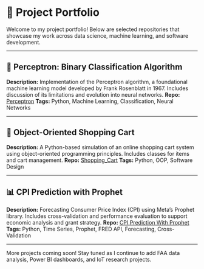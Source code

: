 # 📁 Project Portfolio

Welcome to my project portfolio! Below are selected repositories that showcase my work across data science, machine learning, and software development.

---

## 🧠 Perceptron: Binary Classification Algorithm
**Description:** Implementation of the Perceptron algorithm, a foundational machine learning model developed by Frank Rosenblatt in 1967. Includes discussion of its limitations and evolution into neural networks.
**Repo:** [Perceptron](https://github.com/Raghav82/Perceptron)
**Tags:** Python, Machine Learning, Classification, Neural Networks

---

## 🛒 Object-Oriented Shopping Cart
**Description:** A Python-based simulation of an online shopping cart system using object-oriented programming principles. Includes classes for items and cart management.
**Repo:** [Shopping_Cart](https://github.com/Raghav82/Shopping_Cart)
**Tags:** Python, OOP, Software Design

---

## 📊 CPI Prediction with Prophet
**Description:** Forecasting Consumer Price Index (CPI) using Meta’s Prophet library. Includes cross-validation and performance evaluation to support economic analysis and grant strategy.
**Repo:** [CPI Prediction With Prophet](https://github.com/Raghav82/CPI-Prediction-With-Prophet)
**Tags:** Python, Time Series, Prophet, FRED API, Forecasting, Cross-Validation

---

More projects coming soon! Stay tuned as I continue to add FAA data analysis, Power BI dashboards, and IoT research projects.
